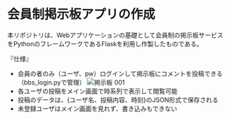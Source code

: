# 会員制掲示板アプリの作成

本リポジトリは、Webアプリケーションの基礎として会員制の掲示板サービスをPythonのフレームワークであるFlaskを利用し作製したものである。

『仕様』
- 会員の者のみ（ユーザ、pw）ログインして掲示板にコメントを投稿できる（bbs_login.pyで管理）
![掲示板 001](https://user-images.githubusercontent.com/62229682/90041222-f8fa1200-dd03-11ea-90ee-7b1adcc5496f.jpeg)
- 各ユーザの投稿をメイン画面で時系列で表示して閲覧可能
- 投稿のデータは、{ユーザ名、投稿内容、時刻}のJSON形式で保存される
- 未登録ユーザはメイン画面を見れず、書き込みもできない
